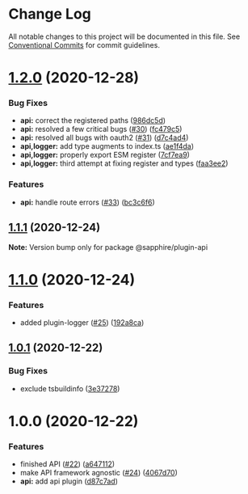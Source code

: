 # Change Log

All notable changes to this project will be documented in this file.
See [Conventional Commits](https://conventionalcommits.org) for commit guidelines.

# [1.2.0](https://github.com/sapphire-project/plugins/compare/@sapphire/plugin-api@1.1.1...@sapphire/plugin-api@1.2.0) (2020-12-28)

### Bug Fixes

-   **api:** correct the registered paths ([986dc5d](https://github.com/sapphire-project/plugins/commit/986dc5d6d6c37b071b09f655853998c2596efd10))
-   **api:** resolved a few critical bugs ([#30](https://github.com/sapphire-project/plugins/issues/30)) ([fc479c5](https://github.com/sapphire-project/plugins/commit/fc479c5c487303a21bad1d7023a40437ec328d17))
-   **api:** resolved all bugs with oauth2 ([#31](https://github.com/sapphire-project/plugins/issues/31)) ([d7c4ad4](https://github.com/sapphire-project/plugins/commit/d7c4ad47af1ff693c9fffc83a078eab4ffb6c33c))
-   **api,logger:** add type augments to index.ts ([ae1f4da](https://github.com/sapphire-project/plugins/commit/ae1f4da9671a531edf10555242e21f39eb3b0d17))
-   **api,logger:** properly export ESM register ([7cf7ea9](https://github.com/sapphire-project/plugins/commit/7cf7ea9a9c91f73874035b0512292cc08d93e38e))
-   **api,logger:** third attempt at fixing register and types ([faa3ee2](https://github.com/sapphire-project/plugins/commit/faa3ee2f53d2ca1153a7eff2a64e2abf3feaae85))

### Features

-   **api:** handle route errors ([#33](https://github.com/sapphire-project/plugins/issues/33)) ([bc3c6f6](https://github.com/sapphire-project/plugins/commit/bc3c6f619a8f27fcf5b505c441fb95f9ef439d72))

## [1.1.1](https://github.com/sapphire-project/plugins/compare/@sapphire/plugin-api@1.1.0...@sapphire/plugin-api@1.1.1) (2020-12-24)

**Note:** Version bump only for package @sapphire/plugin-api

# [1.1.0](https://github.com/sapphire-project/plugins/compare/@sapphire/plugin-api@1.0.1...@sapphire/plugin-api@1.1.0) (2020-12-24)

### Features

-   added plugin-logger ([#25](https://github.com/sapphire-project/plugins/issues/25)) ([192a8ca](https://github.com/sapphire-project/plugins/commit/192a8cac6c34c4dd1cc8e12dd5ba3307926c467d))

## [1.0.1](https://github.com/sapphire-project/plugins/compare/@sapphire/plugin-api@1.0.0...@sapphire/plugin-api@1.0.1) (2020-12-22)

### Bug Fixes

-   exclude tsbuildinfo ([3e37278](https://github.com/sapphire-project/plugins/commit/3e37278009e6842fe783e4ce31ab359fca6aef44))

# 1.0.0 (2020-12-22)

### Features

-   finished API ([#22](https://github.com/sapphire-project/plugins/issues/22)) ([a647112](https://github.com/sapphire-project/plugins/commit/a6471129ddab96146987a1dafa90f0576de8e2f2))
-   make API framework agnostic ([#24](https://github.com/sapphire-project/plugins/issues/24)) ([4067d70](https://github.com/sapphire-project/plugins/commit/4067d70dc9a6f0f4f7cf414eff8c1c785f7f0e86))
-   **api:** add api plugin ([d87c7ad](https://github.com/sapphire-project/plugins/commit/d87c7adf8555f948fde31381969d3ebe2f0102f4))
